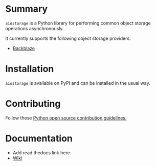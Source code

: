 # Summary

`aiostorage` is a Python library for performing common object storage 
operations asynchronously.

It currently supports the following object storage providers:

- [Backblaze](https://www.backblaze.com/b2/cloud-storage.html)

# Installation

`aiostorage` is available on PyPI and can be installed in the usual way.

# Contributing

Follow these [Python open source contribution guidelines.](https://guyrking.com/2018/03/18/open-source-python-with-github-and-conda.html)

# Documentation

- Add read thedocs link here
- [Wiki](https://family-guy.github.io/aiostorage-wiki/)
